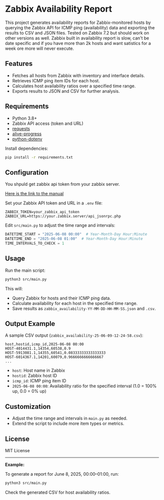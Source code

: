 # Zabbix Availability Report

This project generates availability reports for Zabbix-monitored hosts by querying the Zabbix API for ICMP ping (availability) data and exporting the results to CSV and JSON files.
Tested on Zabbix 7.2 but should work on other versions as well.
Zabbix built in availability report is slow, can't be date specific and if you have more than 2k hosts and want satistics for a week ore more will never execute. 

## Features

- Fetches all hosts from Zabbix with inventory and interface details.
- Retrieves ICMP ping item IDs for each host.
- Calculates host availability ratios over a specified time range.
- Exports results to JSON and CSV for further analysis.

## Requirements

- Python 3.8+
- Zabbix API access (token and URL)
- [requests](https://pypi.org/project/requests/)
- [alive-progress](https://pypi.org/project/alive-progress/)
- [python-dotenv](https://pypi.org/project/python-dotenv/)

Install dependencies:

```bash
pip install -r requirements.txt
```

## Configuration

You shpuld get zabbix api token from your zabbix server.

[Here is the link to the manual](https://www.zabbix.com/documentation/current/en/manual/web_interface/frontend_sections/users/api_tokens)

Set your Zabbix API token and URL in a `.env` file:

```
ZABBIX_TOKEN=your_zabbix_api_token
ZABBIX_URL=https://your.zabbix.server/api_jsonrpc.php
```

Edit `src/main.py` to adjust the time range and intervals:

```python
DATETIME_START = "2025-06-08 00:00"  # Year-Month-Day Hour:Minute
DATETIME_END = "2025-06-08 01:00"  # Year-Month-Day Hour:Minute
TIME_INTERVALS_TO_CHECK = 1
```

## Usage

Run the main script:

```bash
python3 src/main.py
```

This will:

- Query Zabbix for hosts and their ICMP ping data.
- Calculate availability for each host in the specified time range.
- Save results as `zabbix_availability-YY-MM-DD-HH-MM-SS.json` and `.csv`.

## Output Example

A sample CSV output (`zabbix_availability-25-06-09-12-24-58.csv`):

```
host,hostid,icmp_id,2025-06-08 00:00
HOST-4014431.1,14354,60538,0.9
HOST-5913081.1,14355,60541,0.08333333333333333
HOST-6014367.1,14201,60079,0.9666666666666667
...
```

- `host`: Host name in Zabbix
- `hostid`: Zabbix host ID
- `icmp_id`: ICMP ping item ID
- `2025-06-08 00:00`: Availability ratio for the specified interval (1.0 = 100% up, 0.0 = 0% up)

## Customization

- Adjust the time range and intervals in `main.py` as needed.
- Extend the script to include more item types or metrics.

## License

MIT License

---

**Example:**

To generate a report for June 8, 2025, 00:00–01:00, run:

```bash
python3 src/main.py
```

Check the generated CSV for host availability ratios.